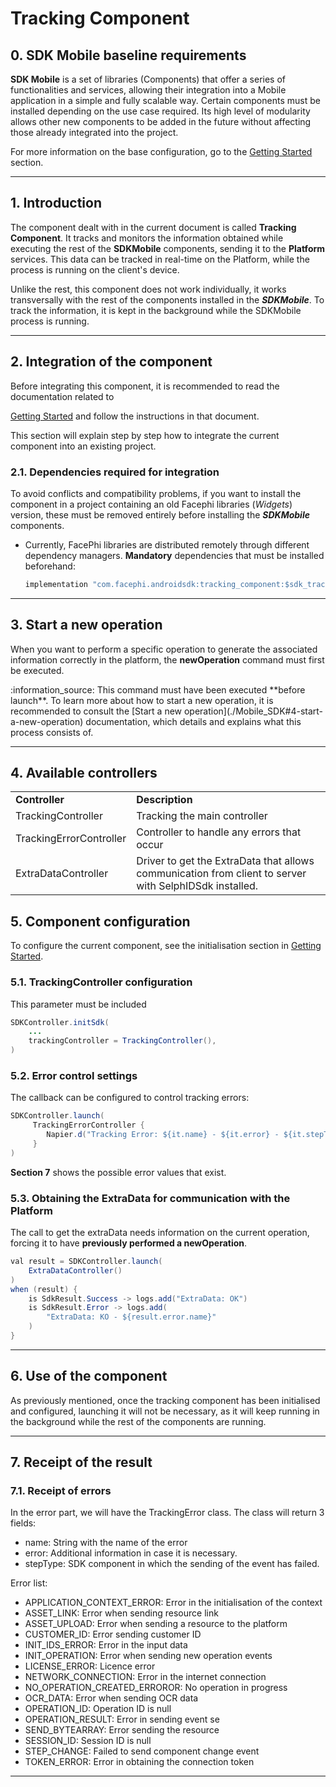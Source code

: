 # Tracking Component

## 0. SDK Mobile baseline requirements

**SDK Mobile** is a set of libraries (Components) that offer a series of
functionalities and services, allowing their integration into a Mobile
application in a simple and fully scalable way. Certain components must
be installed depending on the use case required. Its high level of
modularity allows other new components to be added in the future without
affecting those already integrated into the project.

For more information on the base configuration, go to the
[Getting Started](./Mobile_SDK) section.

---

## 1. Introduction

The component dealt with in the current document is called **Tracking
Component**. It tracks and monitors the information obtained while
executing the rest of the **SDKMobile** components, sending it to the
**Platform** services. This data can be tracked in real-time on the
Platform, while the process is running on the client's device.

Unlike the rest, this component does not work individually, it works
transversally with the rest of the components installed in the
**_SDKMobile_**. To track the information, it is kept in the background
while the SDKMobile process is running.

---

## 2. Integration of the component

Before integrating this component, it is recommended to read the
documentation related to

[Getting Started](./Mobile_SDK)
and follow the instructions in that document.

This section will explain step by step how to integrate the current
component into an existing project.

### 2.1. Dependencies required for integration

To avoid conflicts and compatibility problems, if you want to install
the component in a project containing an old Facephi libraries
(_Widgets_) version, these must be removed entirely before installing
the **_SDKMobile_** components.

- Currently, FacePhi libraries are distributed remotely through
  different dependency managers. **Mandatory** dependencies that must
  be installed beforehand:

  ```java
  implementation "com.facephi.androidsdk:tracking_component:$sdk_tracking_component_version"
  ```

---

## 3. Start a new operation

When you want to perform a specific operation to generate the associated
information correctly in the platform, the **newOperation** command must
first be executed.

<div class="note">
<span class="note">:information_source:</span>
This command must have been executed **before launch**.
To learn more about how to start a new operation, it is recommended to consult the [Start a new operation](./Mobile_SDK#4-start-a-new-operation) documentation, which details and explains what this process consists of.
</div>

---

## 4. Available controllers

|                         |                                                                                                        |
| ----------------------- | ------------------------------------------------------------------------------------------------------ |
| **Controller**          | **Description**                                                                                        |
| TrackingController      | Tracking the main controller                                                                           |
| TrackingErrorController | Controller to handle any errors that occur                                                             |
| ExtraDataController     | Driver to get the ExtraData that allows communication from client to server with SelphIDSdk installed. |

## 5. Component configuration

To configure the current component, see the initialisation section in
[Getting Started](./Mobile_SDK).

### 5.1. TrackingController configuration

This parameter must be included

```java
SDKController.initSdk(
    ...
    trackingController = TrackingController(),
)
```

### 5.2. Error control settings

The callback can be configured to control tracking errors:

```java
SDKController.launch(
     TrackingErrorController {
        Napier.d("Tracking Error: ${it.name} - ${it.error} - ${it.stepType}")
     }
)
```

**Section 7** shows the possible error values that exist.

### 5.3. Obtaining the ExtraData for communication with the Platform

The call to get the extraData needs information on the current
operation, forcing it to have **previously performed a newOperation**.

```java
val result = SDKController.launch(
    ExtraDataController()
)
when (result) {
    is SdkResult.Success -> logs.add("ExtraData: OK")
    is SdkResult.Error -> logs.add(
        "ExtraData: KO - ${result.error.name}"
    )
}
```

---

## 6. Use of the component

As previously mentioned, once the tracking component has been
initialised and configured, launching it will not be necessary, as it
will keep running in the background while the rest of the components are
running.

---

## 7. Receipt of the result

### 7.1. Receipt of errors

In the error part, we will have the TrackingError class. The class will return 3 fields:

  - name: String with the name of the error
  - error: Additional information in case it is necessary.
  - stepType: SDK component in which the sending of the event has failed.

Error list:

  - APPLICATION_CONTEXT_ERROR: Error in the initialisation of the context
  - ASSET_LINK: Error when sending resource link
  - ASSET_UPLOAD: Error when sending a resource to the platform
  - CUSTOMER_ID: Error sending customer ID
  - INIT_IDS_ERROR: Error in the input data
  - INIT_OPERATION: Error when sending new operation events
  - LICENSE_ERROR: Licence error
  - NETWORK_CONNECTION: Error in the internet connection
  - NO_OPERATION_CREATED_ERROROR: No operation in progress
  - OCR_DATA: Error when sending OCR data
  - OPERATION_ID: Operation ID is null
  - OPERATION_RESULT: Error in sending event se
  - SEND_BYTEARRAY: Error sending the resource
  - SESSION_ID: Session ID is null
  - STEP_CHANGE: Failed to send component change event
  - TOKEN_ERROR: Error in obtaining the connection token


---
